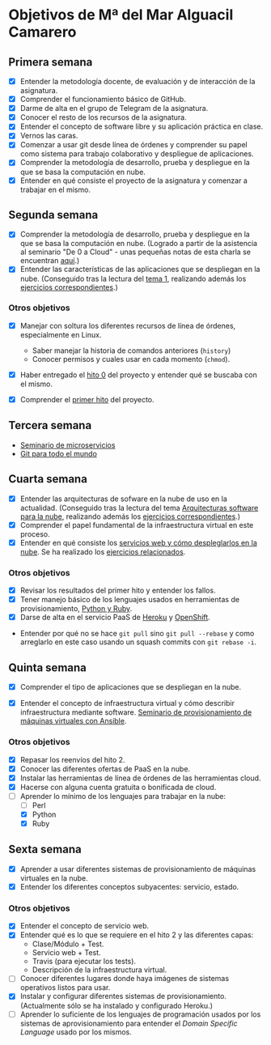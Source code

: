 # Objetivos de Mª del Mar Alguacil Camarero
## Primera semana

- [x] Entender la metodología docente, de evaluación y de interacción de la asignatura.
- [x] Comprender el funcionamiento básico de GitHub.
- [x] Darme de alta en el grupo de Telegram de la asignatura.
- [x] Conocer el resto de los recursos de la asignatura.
- [x] Entender el concepto de software libre y su aplicación práctica en clase.
- [x] Vernos las caras.
- [x] Comenzar a usar git desde línea de órdenes y comprender su papel como sistema para trabajo colaborativo y despliegue de aplicaciones.
- [x] Comprender la metodología de desarrollo, prueba y despliegue en la que se basa la computación en nube.
- [x] Entender en qué consiste el proyecto de la asignatura y comenzar a trabajar en el mismo.

## Segunda semana

- [x] Comprender la metodología de desarrollo, prueba y despliegue en la que se basa la computación en nube. (Logrado a partir de la asistencia al seminario "De 0 a Cloud" - unas pequeñas notas de esta charla se encuentran [aquí](https://github.com/MarAl15/EjerciciosCC/blob/master/Seminarios/De0aCloud.md).)
- [x] Entender las características de las aplicaciones que se despliegan en la nube. (Conseguido tras la lectura del [tema 1](http://jj.github.io/CC/documentos/temas/Arquitecturas_para_la_nube), realizando además los [ejercicios correspondientes](https://github.com/MarAl15/EjerciciosCC/blob/master/Tema0/tema0.md).)

### Otros objetivos
- [x] Manejar con soltura los diferentes recursos de línea de órdenes, especialmente en Linux. 
	- Saber manejar la historia de comandos anteriores (`history`)
	- Conocer permisos y cuales usar en cada momento (`chmod`).
- [x] Haber entregado el [hito 0](https://github.com/JJ/CC-18-19/blob/master/proyectos/hito-0.md) del proyecto y entender qué se buscaba con el mismo.
- [x] Comprender el [primer hito](https://github.com/MarAl15/ProyectoCC) del proyecto.


## Tercera semana

- [Seminario de microservicios](https://www.youtube.com/watch?v=sh67hQwU14Y&feature=youtu.be)
- [Git para todo el mundo](https://www.youtube.com/watch?v=gmXyJI01qa8&feature=youtu.be)


## Cuarta semana

- [x] Entender las arquitecturas de sofware en la nube de uso en la actualidad. (Conseguido tras la lectura del tema [Arquitecturas software para la nube](http://jj.github.io/CC/documentos/temas/Arquitecturas_para_la_nube), realizando además los [ejercicios correspondientes](https://github.com/MarAl15/EjerciciosCC/blob/master/Tema0/tema0.md).)
- [x] Comprender el papel fundamental de la infraestructura virtual en este proceso.
- [x] Entender en qué consiste los [servicios web y cómo despleglarlos en la nube](https://jj.github.io/CC/documentos/temas/PaaS). Se ha realizado los [ejercicios relacionados](https://github.com/MarAl15/EjerciciosCC/blob/master/Tema2/tema2.md).

### Otros objetivos
- [x] Revisar los resultados del primer hito y entender los fallos.
- [x] Tener manejo básico de los lenguajes usados en herramientas de provisionamiento, [Python y Ruby](https://github.com/MarAl15/EjerciciosCC/blob/master/Objetivos/images/python-ruby.png).
- [x] Darse de alta en el servicio PaaS de [Heroku](https://github.com/MarAl15/EjerciciosCC/blob/master/Tema2/images/heroku.png) y [OpenShift](https://github.com/MarAl15/EjerciciosCC/blob/master/Tema2/images/openshift.png).
- Entender por qué no se hace `git pull` sino `git pull --rebase` y como arreglarlo en este caso usando un squash commits con `git rebase -i`.


## Quinta semana

- [x] Comprender el tipo de aplicaciones que se despliegan en la nube.
- [x] Entender el concepto de infraestructura virtual y cómo describir infraestructura mediante software. [Seminario de provisionamiento de máquinas virtuales con Ansible](http://youtu.be/gFd9aj78_SM).


### Otros objetivos

- [x] Repasar los reenvíos del hito 2.
- [x] Conocer las diferentes ofertas de PaaS en la nube.
- [x] Instalar las herramientas de línea de órdenes de las herramientas cloud.
- [x] Hacerse con alguna cuenta gratuita o bonificada de cloud.
- [ ] Aprender lo mínimo de los lenguajes para trabajar en la nube:
	- [ ] Perl
	- [x] Python
	- [x] Ruby
	
## Sexta semana

- [x] Aprender a usar diferentes sistemas de provisionamiento de máquinas virtuales en la nube.
- [x] Entender los diferentes conceptos subyacentes: servicio, estado.

### Otros objetivos
- [x] Entender el concepto de servicio web.
- [x] Entender qué es lo que se requiere en el hito 2 y las diferentes capas:
	- Clase/Módulo + Test.
	- Servicio web + Test.
	- Travis (para ejecutar los tests).
	- Descripción de la infraestructura virtual.
- [ ] Conocer diferentes lugares donde haya imágenes de sistemas operativos listos para usar. 
- [x] Instalar y configurar diferentes sistemas de provisionamiento. (Actualmente sólo se ha instalado y configurado Heroku.)
- [ ] Aprender lo suficiente de los lenguajes de programación usados por los sistemas de aprovisionamiento para entender el _Domain Specific Language_ usado por los mismos.
